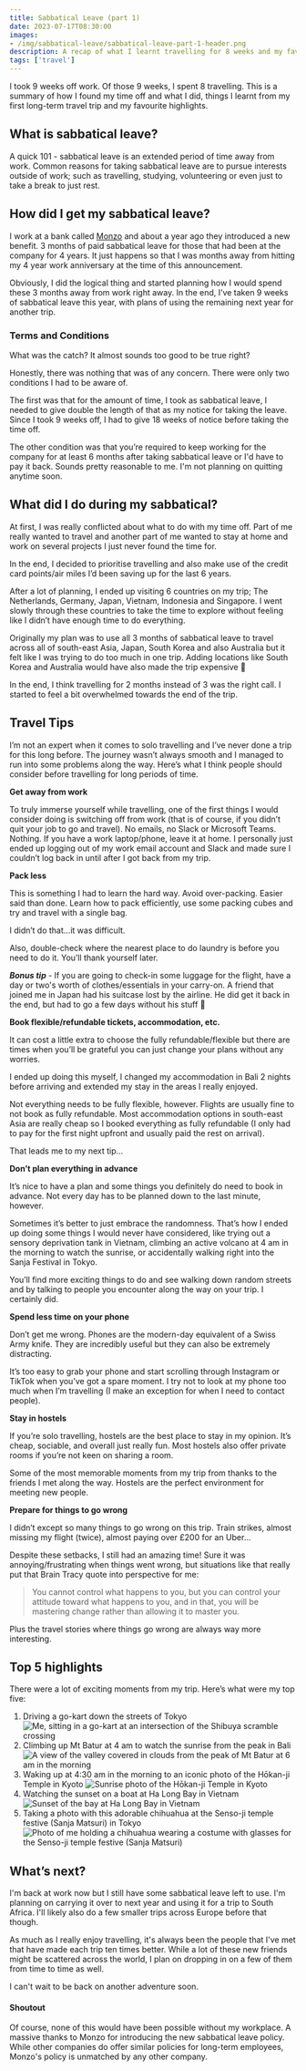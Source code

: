 ```yaml
---
title: Sabbatical Leave (part 1)
date: 2023-07-17T08:30:00
images: 
- /img/sabbatical-leave/sabbatical-leave-part-1-header.png
description: A recap of what I learnt travelling for 8 weeks and my favourite moments from my trip.
tags: ['travel']
---
```


I took 9 weeks off work. Of those 9 weeks, I spent 8 travelling. This is a summary of how I found my time off and what I did, things I learnt from my first long-term travel trip and my favourite highlights. 

## What is sabbatical leave?
A quick 101 - sabbatical leave is an extended period of time away from work. Common reasons for taking sabbatical leave are to pursue interests outside of work; such as travelling, studying, volunteering or even just to take a break to just rest.  

## How did I get my sabbatical leave?
I work at a bank called [Monzo](https://monzo.com/) and about a year ago they introduced a new benefit. 3 months of paid sabbatical leave for those that had been at the company for 4 years. It just happens so that I was months away from hitting my 4 year work anniversary at the time of this announcement. 

Obviously, I did the logical thing and started planning how I would spend these 3 months away from work right away. In the end, I’ve taken 9 weeks of sabbatical leave this year, with plans of using the remaining next year for another trip.

### Terms and Conditions
What was the catch? It almost sounds too good to be true right? 

Honestly, there was nothing that was of any concern. There were only two conditions I had to be aware of. 

The first was that for the amount of time, I took as sabbatical leave, I needed to give double the length of that as my notice for taking the leave. Since I took 9 weeks off, I had to give 18 weeks of notice before taking the time off.

The other condition was that you’re required to keep working for the company for at least 6 months after taking sabbatical leave or I'd have to pay it back. Sounds pretty reasonable to me. I'm not planning on quitting anytime soon.

## What did I do during my sabbatical?
At first, I was really conflicted about what to do with my time off. Part of me really wanted to travel and another part of me wanted to stay at home and work on several projects I just never found the time for.

In the end, I decided to prioritise travelling and also make use of the credit card points/air miles I’d been saving up for the last 6 years.

After a lot of planning, I ended up visiting 6 countries on my trip; The Netherlands, Germany, Japan, Vietnam, Indonesia and Singapore. I went slowly through these countries to take the time to explore without feeling like I didn’t have enough time to do everything.

Originally my plan was to use all 3 months of sabbatical leave to travel across all of south-east Asia, Japan, South Korea and also Australia but it felt like I was trying to do too much in one trip. Adding locations like South Korea and Australia would have also made the trip expensive 💸

In the end, I think travelling for 2 months instead of 3 was the right call. I started to feel a bit overwhelmed towards the end of the trip.

## Travel Tips
I’m not an expert when it comes to solo travelling and I’ve never done a trip for this long before. The journey wasn’t always smooth and I managed to run into some problems along the way. Here’s what I think people should consider before travelling for long periods of time.
 
**Get away from work**

To truly immerse yourself while travelling, one of the first things I would consider doing is switching off from work (that is of course, if you didn’t quit your job to go and travel). No emails, no Slack or Microsoft Teams. Nothing. If you have a work laptop/phone, leave it at home. I personally just ended up logging out of my work email account and Slack and made sure I couldn’t log back in until after I got back from my trip.

**Pack less**

This is something I had to learn the hard way. Avoid over-packing. Easier said than done. Learn how to pack efficiently, use some packing cubes and try and travel with a single bag. 

I didn’t do that…it was difficult. 

Also, double-check where the nearest place to do laundry is before you need to do it. You’ll thank yourself later. 

***Bonus tip*** - If you are going to check-in some luggage for the flight, have a day or two's worth of clothes/essentials in your carry-on. A friend that joined me in Japan had his suitcase lost by the airline. He did get it back in the end, but had to go a few days without his stuff 😬

**Book flexible/refundable tickets, accommodation, etc.**

It can cost a little extra to choose the fully refundable/flexible but there are times when you’ll be grateful you can just change your plans without any worries. 

I ended up doing this myself, I changed my accommodation in Bali 2 nights before arriving and extended my stay in the areas I really enjoyed.

Not everything needs to be fully flexible, however. Flights are usually fine to not book as fully refundable. Most accommodation options in south-east Asia are really cheap so I booked everything as fully refundable (I only had to pay for the first night upfront and usually paid the rest on arrival).

That leads me to my next tip…

**Don’t plan everything in advance**

It’s nice to have a plan and some things you definitely do need to book in advance. Not every day has to be planned down to the last minute, however.

Sometimes it’s better to just embrace the randomness. That’s how I ended up doing some things I would never have considered, like trying out a sensory deprivation tank in Vietnam, climbing an active volcano at 4 am in the morning to watch the sunrise, or accidentally walking right into the Sanja Festival in Tokyo.

You’ll find more exciting things to do and see walking down random streets and by talking to people you encounter along the way on your trip. I certainly did. 

**Spend less time on your phone**

Don’t get me wrong. Phones are the modern-day equivalent of a Swiss Army knife. They are incredibly useful but they can also be extremely distracting. 

It’s too easy to grab your phone and start scrolling through Instagram or TikTok when you’ve got a spare moment. I try not to look at my phone too much when I’m travelling (I make an exception for when I need to contact people).

**Stay in hostels**

If you’re solo travelling, hostels are the best place to stay in my opinion. It’s cheap, sociable, and overall just really fun. Most hostels also offer private rooms if you’re not keen on sharing a room. 

Some of the most memorable moments from my trip from thanks to the friends I met along the way. Hostels are the perfect environment for meeting new people.

**Prepare for things to go wrong**

I didn’t except so many things to go wrong on this trip. Train strikes, almost missing my flight (twice), almost paying over £200 for an Uber...

Despite these setbacks, I still had an amazing time! Sure it was annoying/frustrating when things went wrong, but situations like that really put that Brain Tracy quote into perspective for me:

> You cannot control what happens to you, but you can control your attitude toward what happens to you, and in that, you will be mastering change rather than allowing it to master you.

Plus the travel stories where things go wrong are always way more interesting.
## Top 5 highlights
There were a lot of exciting moments from my trip. Here’s what were my top five:
1. Driving a go-kart down the streets of Tokyo
![Me, sitting in a go-kart at an intersection of the Shibuya scramble crossing](/img/sabbatical-leave/tokyo_go_karts.png)
2. Climbing up Mt Batur at 4 am to watch the sunrise from the peak in Bali
![A view of the valley covered in clouds from the peak of Mt Batur at 6 am in the morning](/img/sabbatical-leave/mt_batur.png)
3. Waking up at 4:30 am in the morning to an iconic photo of the Hōkan-ji Temple in Kyoto
![Sunrise photo of the Hōkan-ji Temple in Kyoto](/img/sabbatical-leave/hokan_ji.png)
4. Watching the sunset on a boat at Ha Long Bay in Vietnam
![Sunset of the bay at Ha Long Bay in Vietnam](/img/sabbatical-leave/halong_bay.png)
5. Taking a photo with this adorable chihuahua at the Senso-ji temple festive (Sanja Matsuri) in Tokyo
![Photo of me holding a chihuahua wearing a costume with glasses for the Senso-ji temple festive (Sanja Matsuri)](/img/sabbatical-leave/chihuahua.png)

## What’s next?
I'm back at work now but I still have some sabbatical leave left to use. I'm planning on carrying it over to next year and using it for a trip to South Africa. I'll likely also do a few smaller trips across Europe before that though. 

As much as I really enjoy travelling, it's always been the people that I've met that have made each trip ten times better. While a lot of these new friends might be scattered across the world, I plan on dropping in on a few of them from time to time as well.

I can't wait to be back on another adventure soon.

#### Shoutout

Of course, none of this would have been possible without my workplace. A massive thanks to Monzo for introducing the new sabbatical leave policy. While other companies do offer similar policies for long-term employees, Monzo's policy is unmatched by any other company.